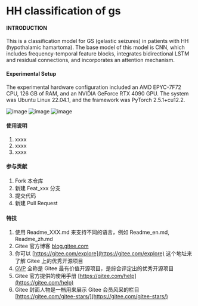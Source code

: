 
# HH classification of gs

#### INTRODUCTION
This is a classification model for GS (gelastic seizures) in patients with HH (hypothalamic hamartoma). The base model of this model is CNN, which includes frequency-temporal feature blocks, integrates bidirectional LSTM and residual connections, and incorporates an attention mechanism.




#### Experimental Setup

The experimental hardware configuration included an AMD EPYC-7F72 CPU, 126 GB of RAM, and an NVIDIA GeForce RTX 4090 GPU. The system was Ubuntu Linux 22.04.1, and the framework was PyTorch 2.5.1+cu12.2.




![image](https://gitee.com/cy556-like/hh-classification-of-gs/模型流程图.jpg)
![image](https://gitee.com/cy556-like/hh-classification-of-gs/大模块图.jpg)
![image](https://gitee.com/cy556-like/hh-classification-of-gs/小模块图.jpg)

#### 使用说明

1.  xxxx
2.  xxxx
3.  xxxx

#### 参与贡献

1.  Fork 本仓库
2.  新建 Feat_xxx 分支
3.  提交代码
4.  新建 Pull Request


#### 特技

1.  使用 Readme\_XXX.md 来支持不同的语言，例如 Readme\_en.md, Readme\_zh.md
2.  Gitee 官方博客 [blog.gitee.com](https://blog.gitee.com)
3.  你可以 [https://gitee.com/explore](https://gitee.com/explore) 这个地址来了解 Gitee 上的优秀开源项目
4.  [GVP](https://gitee.com/gvp) 全称是 Gitee 最有价值开源项目，是综合评定出的优秀开源项目
5.  Gitee 官方提供的使用手册 [https://gitee.com/help](https://gitee.com/help)
6.  Gitee 封面人物是一档用来展示 Gitee 会员风采的栏目 [https://gitee.com/gitee-stars/](https://gitee.com/gitee-stars/)
